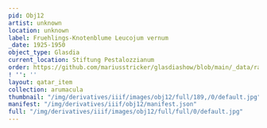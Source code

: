 ```yaml
---
pid: Obj12
artist: unknown
location: unknown
label: Fruehlings-Knotenblume Leucojum vernum
_date: 1925-1950
object_type: Glasdia
current_location: Stiftung Pestalozzianum
order: https://github.com/mariusstricker/glasdiashow/blob/main/_data/raw_images/glasdia/obj12.11
! '': ''
layout: qatar_item
collection: arumacula
thumbnail: "/img/derivatives/iiif/images/obj12/full/189,/0/default.jpg"
manifest: "/img/derivatives/iiif/obj12/manifest.json"
full: "/img/derivatives/iiif/images/obj12/full/full/0/default.jpg"
---
```

